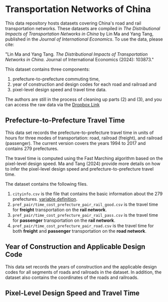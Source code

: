 # Transportation Networks of China
This data repository hosts datasets covering China's road and rail transportation networks. These datasets are compiled in *The Distributional Impacts of Transportation Networks in China* by Lin Ma and Yang Tang, published in the *Journal of International Economics*. To use the data, please cite:

"Lin Ma and Yang Tang. *The Distributional Impacts of Transportation Networks in China.* Journal of International Economics (2024): 103873."

This dataset contains three components: 
  1) prefecture-to-prefecture commuting time,
  2) year of construction and design codes for each road and railroad and
  3) pixel-level design speed and travel time data.
   
The authors are still in the process of cleaning up parts (2) and (3), and you can access the raw data via the [Dropbox Link](https://www.dropbox.com/scl/fo/6cey5kdtqsfqyatn6xa43/h?rlkey=ycklu6jgstjlkiu2fa740iv21&dl=0) 

## Prefecture-to-Prefecture Travel Time

This data set records the prefecture-to-prefecture travel time in units of hours for three modes of transportation: road, railroad (freight), and railroad (passenger). The current version covers the years 1994 to 2017 and contains 279 prefectures. 

The travel time is computed using the Fast Marching algorithm based on the pixel-level design speed. Ma and Tang (2024) provide more details on how to infer the pixel-level design speed and prefecture-to-prefecture travel time. 

The dataset contains the following files.
1. `cityinfo.csv` is the file that contains the basic information about the 279 prefectures. [variable definition](pref_pair/cityinfo.md).
2. `pref_pair/time_cost_prefecture_pair_rail_good.csv` is the travel time for **freight** transportation on the **rail network**.
3. `pref_pair/time_cost_prefecture_pair_rail_pass.csv` is the travel time for **passenger** transportation on the **rail network**.
4. `pref_pair/time_cost_prefecture_pair_road.csv` is the travel time for both **freight** and **passenger** transportation on the **road network**.




## Year of Construction and Applicable Design Code

This data set records the years of construction and the applicable design codes for all segments of roads and railroads in the dataset. In addition, the dataset also contains the coordinates of the roads and railroads.

## Pixel-Level Design Speed and Travel Time
